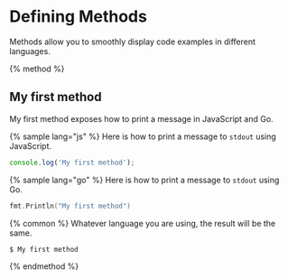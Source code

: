 # Defining Methods

Methods allow you to smoothly display code examples in different languages.

{% method %} 
## My first method

My first method exposes how to print a message in JavaScript and Go.

{% sample lang="js" %}
Here is how to print a message to `stdout` using JavaScript.

```js
console.log('My first method');
```

{% sample lang="go" %}
Here is how to print a message to `stdout` using Go.

```go
fmt.Println("My first method")
```

{% common %}
Whatever language you are using, the result will be the same.

```bash
$ My first method
```
{% endmethod %}
